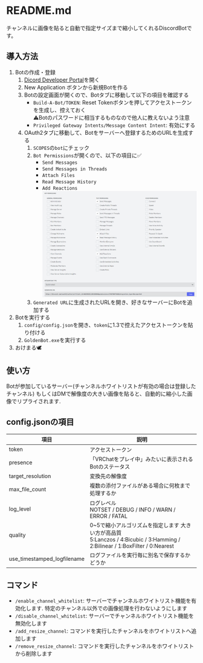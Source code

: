 # README.md

チャンネルに画像を貼ると自動で指定サイズまで縮小してくれるDiscordBotです。

## 導入方法

1. Botの作成・登録
   1. [Dicord Developer Portal](https://discord.com/developers/applications)を開く
   2. New Application ボタンから新規Botを作る
   3. Botの設定画面が開くので、Botタブに移動して以下の項目を確認する
      - `Build-A-Bot/TOKEN`: Reset Tokenボタンを押してアクセストークンを生成し、控えておく</br>
      ⚠️Botのパスワードに相当するものなので他人に教えないよう注意
      - `Privileged Gateway Intents/Message Content Intent`: 有効にする
   4. OAuth2タブに移動して、Botをサーバーへ登録するためのURLを生成する
      1. `SCOPES`の`bot`にチェック
      2. `Bot Permissions`が開くので、以下の項目に✅️
         - `Send Messages`
         - `Send Messages in Threads`
         - `Attach Files`
         - `Read Message History`
         - `Add Reactions`
      ![](images/bot_setting_permissions.png)
      3. `Generated URL`に生成されたURLを開き、好きなサーバーにBotを追加する
2. Botを実行する
   1. `config/config.json`を開き、`token`に1.3で控えたアクセストークンを貼り付ける
   2. `GoldenBot.exe`を実行する
3. おけまる🕊️

## 使い方

Botが参加しているサーバー(チャンネルホワイトリストが有効の場合は登録したチャンネル)
もしくはDMで解像度の大きい画像を貼ると、自動的に縮小した画像でリプライされます.

## config.jsonの項目

| 項目                        | 説明                                                                                                                            |
| --------------------------- | ------------------------------------------------------------------------------------------------------------------------------- |
| token                       | アクセストークン                                                                                                                |
| presence                    | 「VRChatをプレイ中」みたいに表示されるBotのステータス                                                                           |
| target_resolution           | 変換先の解像度                                                                                                                  |
| max_file_count              | 複数の添付ファイルがある場合に何枚まで処理するか                                                                                |
| log_level                   | ログレベル</br>NOTSET / DEBUG / INFO / WARN / ERROR / FATAL                                                                     |
| quality                     | 0~5で縮小アルゴリズムを指定します 大きい方が高品質</br>5:Lanczos / 4:Bicubic / 3:Hamming / 2:Bilinear / 1:BoxFilter / 0:Nearest |
| use_timestamped_logfilename | ログファイルを実行毎に別名で保存するかどうか                                                                                    |

## コマンド

- `/enable_channel_whitelist`: サーバーでチャンネルホワイトリスト機能を有効化します. 特定のチャンネル以外での画像処理を行わないようにします
- `/disable_channel_whitelist`: サーバーでチャンネルホワイトリスト機能を無効化します
- `/add_resize_channel`: コマンドを実行したチャンネルをホワイトリストへ追加します
- `/remove_resize_channel`: コマンドを実行したチャンネルをホワイトリストから削除します
